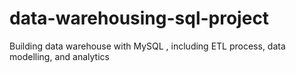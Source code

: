 # data-warehousing-sql-project
Building data warehouse with MySQL , including ETL process, data modelling, and analytics
